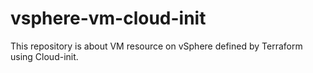 # vsphere-vm-cloud-init
This repository is about VM resource on vSphere defined by Terraform using Cloud-init.
